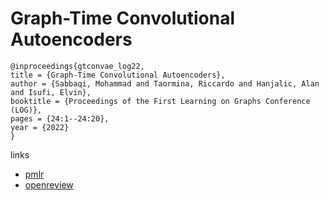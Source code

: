 # Graph-Time Convolutional Autoencoders

```
@inproceedings{gtconvae_log22,
title = {Graph-Time Convolutional Autoencoders},
author = {Sabbaqi, Mohammad and Taormina, Riccardo and Hanjalic, Alan and Isufi, Elvin},
booktitle = {Proceedings of the First Learning on Graphs Conference (LOG)},
pages = {24:1--24:20},
year = {2022}
}
```

links
- [pmlr](https://proceedings.mlr.press/v198/sabbaqi22a.html)
- [openreview](https://openreview.net/forum?id=2HqKwHaBwv)
